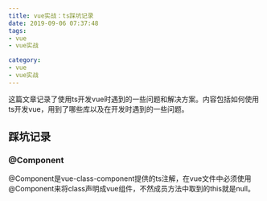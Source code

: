 ```yaml
---
title: vue实战：ts踩坑记录
date: 2019-09-06 07:37:48
tags:
- vue
- vue实战

category:
- vue
- vue实战
---
```


这篇文章记录了使用ts开发vue时遇到的一些问题和解决方案。内容包括如何使用ts开发vue，用到了哪些库以及在开发时遇到的一些问题。

## 踩坑记录

### @Component
@Component是vue-class-component提供的ts注解，在vue文件中必须使用@Component来将class声明成vue组件，不然成员方法中取到的this就是null。